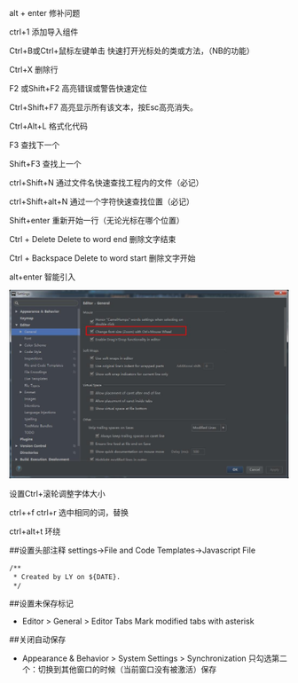 alt + enter  修补问题

ctrl+1   添加导入组件

Ctrl+B或Ctrl+鼠标左键单击    快速打开光标处的类或方法，（NB的功能）

Ctrl+X    删除行

F2 或Shift+F2    高亮错误或警告快速定位

Ctrl+Shift+F7    高亮显示所有该文本，按Esc高亮消失。

Ctrl+Alt+L    格式化代码

F3    查找下一个

Shift+F3    查找上一个

ctrl+Shift+N	通过文件名快速查找工程内的文件（必记）

ctrl+Shift+alt+N	通过一个字符快速查找位置（必记）

Shift+enter	重新开始一行（无论光标在哪个位置）

Ctrl + Delete	Delete to word end 删除文字结束

Ctrl + Backspace	Delete to word start 删除文字开始

alt+enter    智能引入

![](/assets/360截图20171020135945538.jpg)

设置Ctrl+滚轮调整字体大小

ctrl++f    ctrl+r    选中相同的词，替换

ctrl+alt+t     环绕




##设置头部注释
settings→File and Code Templates→Javascript File

```
/**
 * Created by LY on ${DATE}.
 */

```



##设置未保存标记

- Editor > General > Editor Tabs     Mark modified tabs with asterisk




##关闭自动保存

- Appearance & Behavior > System Settings > Synchronization    只勾选第二个：切换到其他窗口的时候（当前窗口没有被激活）保存
















